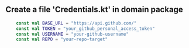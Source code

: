 ## Create a file 'Credentials.kt' in domain package

```kotlin
    const val BASE_URL = "https://api.github.com/"
    const val TOKEN = "your_github_personal_access_token"
    const val USERNAME = "your-github-username"
    const val REPO = "your-repo-target"
```

